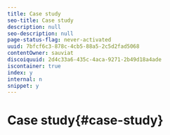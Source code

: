 ```yaml
---
title: Case study
seo-title: Case study
description: null
seo-description: null
page-status-flag: never-activated
uuid: 7bfcf6c3-878c-4cb5-88a5-2c5d2fad5068
contentOwner: sauviat
discoiquuid: 2d4c33a6-435c-4aca-9271-2b49d18a4ade
iscontainer: true
index: y
internal: n
snippet: y
---
```


# Case study{#case-study}

